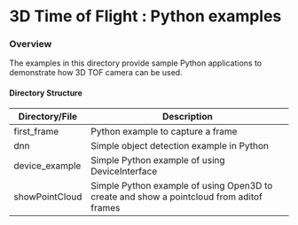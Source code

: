 # 3D Time of Flight : Python examples

### Overview
The examples in this directory provide sample Python applications to demonstrate how 3D TOF camera can be used.


#### Directory Structure

| Directory/File | Description |
| --------- | ----------- |
| first_frame | Python example to capture a frame |
| dnn | Simple object detection example in Python |
| device_example | Simple Python example of using DeviceInterface |
| showPointCloud | Simple Python example of using Open3D to create and show a pointcloud from aditof frames  |
